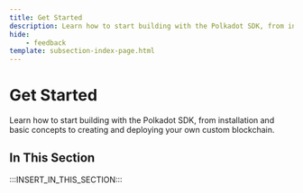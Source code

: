 ```yaml
---
title: Get Started
description: Learn how to start building with the Polkadot SDK, from installation and basic concepts to creating and deploying your own custom blockchain.
hide: 
    - feedback
template: subsection-index-page.html
---
```


# Get Started

Learn how to start building with the Polkadot SDK, from installation and basic concepts to creating and deploying your own custom blockchain.

## In This Section

:::INSERT_IN_THIS_SECTION:::
